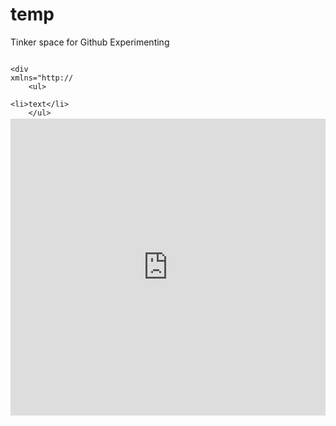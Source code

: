 # temp
Tinker space for Github Experimenting

<svg width="100" height="100" xmlns="http://www.w3.org/2000/svg">
<foreignObject width="100" height="100">
    
    <div xmlns="http://www.w3.org/1999/xhtml">
        <ul>
            <li>text</li>
        </ul>
        <!-- Other embed HTML element/text into SVG -->
    </div>
</foreignObject>
</svg>

<iframe width="100%" height="475" src="https://dotnetfiddle.net/Widget/CsCons" frameborder="0"></iframe>

